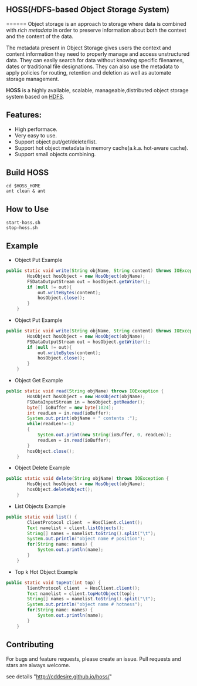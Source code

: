 ## HOSS(***H***DFS-based ***O***bject ***S***torage ***S***ystem)
======
Object storage is an approach to storage where data is combined with *rich metadata* in order to preserve information about both the context and the content of the data.

The metadata present in Object Storage gives users the context and content information they need to properly manage and access unstructured data.  They can easily search for data without knowing specific filenames, dates or traditional file designations.  They can also use the metadata to apply policies for routing, retention and deletion as well as automate storage management. 

**HOSS** is a highly available, scalable, manageable,distributed object storage system based on [HDFS](http://hadoop.apache.org/, "hadoop").

##	Features:
-	High performace.
-	Very easy to use.
-	Support object put/get/delete/list. 
-	Support hot object metadata in memory cache(a.k.a. hot-aware cache).
-	Support small objects combining.


##  Build HOSS
``` shell
cd $HOSS_HOME 
ant clean & ant
```

##  How to Use

``` shell
start-hoss.sh 
stop-hoss.sh 
```

##  Example
- Object Put Example

``` java
public static void write(String objName, String content) throws IOException {
		HosObject hosObject = new HosObject(objName);
		FSDataOutputStream out = hosObject.getWriter();
		if (null != out){
			out.writeBytes(content);
			hosObject.close();
		}
	}
```

- Object Put Example

``` java
public static void write(String objName, String content) throws IOException {
		HosObject hosObject = new HosObject(objName);
		FSDataOutputStream out = hosObject.getWriter();
		if (null != out){
			out.writeBytes(content);
			hosObject.close();
		}
	}
```

- Object Get Example

``` java
public static void read(String objName) throws IOException {
		HosObject hosObject = new HosObject(objName);
		FSDataInputStream in = hosObject.getReader();
		byte[] ioBuffer = new byte[1024];  
        int readLen = in.read(ioBuffer); 
        System.out.print(objName + " contents :");
        while(readLen!=-1)  
        {  
            System.out.print(new String(ioBuffer, 0, readLen));  
            readLen = in.read(ioBuffer);  
        }  
		hosObject.close();
	}
```

- Object Delete Example

``` java
public static void delete(String objName) throws IOException {
		HosObject hosObject = new HosObject(objName);
		hosObject.deleteObject();
	}
```

- List Objects Example

``` java
public static void list() {
		ClientProtocol client  = HosClient.client();
		Text namelist = client.listObjects();
		String[] names = namelist.toString().split("\t");
		System.out.println("object name # position");
		for(String name: names) {
			System.out.println(name);
		}
	}
```

- Top k Hot Object Example

``` java
public static void topHot(int top) {
		lientProtocol client  = HosClient.client();
		Text namelist = client.topHotObject(top);
		String[] names = namelist.toString().split("\t");
		System.out.println("object name # hotness");
		for(String name: names) {
			System.out.println(name);
		}
	}
```


##  Contributing
For bugs and feature requests, please create an issue. Pull requests and stars are always welcome.

see details  "http://cddesire.github.io/hoss/"
